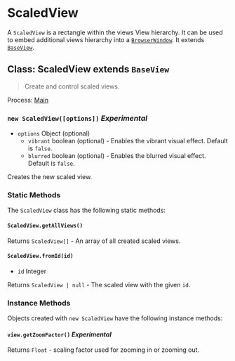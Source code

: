 # ScaledView

A `ScaledView` is a rectangle within the views View hierarchy.
It can be used to embed additional views hierarchy into a
[`BrowserWindow`](browser-window.md).
It extends [`BaseView`](base-view.md).

## Class: ScaledView extends `BaseView`

> Create and control scaled views.

Process: [Main](../glossary.md#main-process)

### `new ScaledView([options])` _Experimental_

* `options` Object (optional)
  * `vibrant` boolean (optional) - Enables the vibrant visual effect. Default is `false`.
  * `blurred` boolean (optional) - Enables the blurred visual effect. Default is `false`.

Creates the new scaled view.

### Static Methods

The `ScaledView` class has the following static methods:

#### `ScaledView.getAllViews()`

Returns `ScaledView[]` - An array of all created scaled views.

#### `ScaledView.fromId(id)`

* `id` Integer

Returns `ScaledView | null` - The scaled view with the given `id`.

### Instance Methods

Objects created with `new ScaledView` have the following instance methods:

  #### `view.getZoomFactor()` _Experimental_

Returns `Float` - scaling factor used for zooming in or zooming out.

